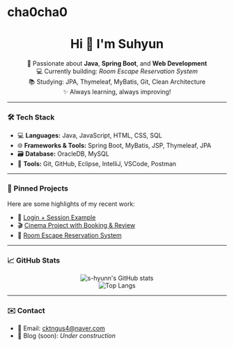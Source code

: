 # cha0cha0
<h1 align="center">Hi 👋 I'm Suhyun</h1>

<p align="center">
  🌱 Passionate about <strong>Java</strong>, <strong>Spring Boot</strong>, and <strong>Web Development</strong> <br>
  💻 Currently building: <em>Room Escape Reservation System</em> <br>
  📚 Studying: JPA, Thymeleaf, MyBatis, Git, Clean Architecture <br>
  ✨ Always learning, always improving!
</p>

---

### 🛠 Tech Stack

- 💻 **Languages:** Java, JavaScript, HTML, CSS, SQL  
- 🌐 **Frameworks & Tools:** Spring Boot, MyBatis, JSP, Thymeleaf, JPA  
- 🗃️ **Database:** OracleDB, MySQL  
- 🔧 **Tools:** Git, GitHub, Eclipse, IntelliJ, VSCode, Postman  

---

### 📌 Pinned Projects

Here are some highlights of my recent work:

- 🔐 [Login + Session Example](https://github.com/s-hyunn/securityEx01)
- 🎬 [Cinema Project with Booking & Review](https://github.com/s-hyunn/0513Cinema)
- 🧩 [Room Escape Reservation System](https://github.com/s-hyunn/room-escape-final)

---

### 📈 GitHub Stats

<p align="center">
  <img src="https://github-readme-stats.vercel.app/api?username=s-hyunn&show_icons=true&theme=tokyonight" alt="s-hyunn's GitHub stats" />
  <br>
  <img src="https://github-readme-stats.vercel.app/api/top-langs/?username=s-hyunn&layout=compact&theme=tokyonight" alt="Top Langs" />
</p>

---

### ✉️ Contact

- 📮 Email: cktngus4@naver.com  
- 📘 Blog (soon): *Under construction*  
